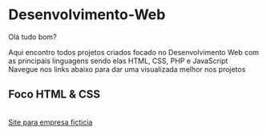 # Desenvolvimento-Web

Olá tudo bom?

Aqui encontro todos projetos criados focado no Desenvolvimento Web com as principais linguagens sendo elas <bold>HTML</bold>, <bold>CSS</bold>, <bold>PHP</bold> e <bold>JavaScript</bold>
<br>
Navegue nos links abaixo para dar uma visualizada melhor nos projetos

<h2>Foco HTML & CSS</h2>
<br>
<a href="https://github.com/marcos-rts/site-Vulcan">Site para empresa ficticia</a>
